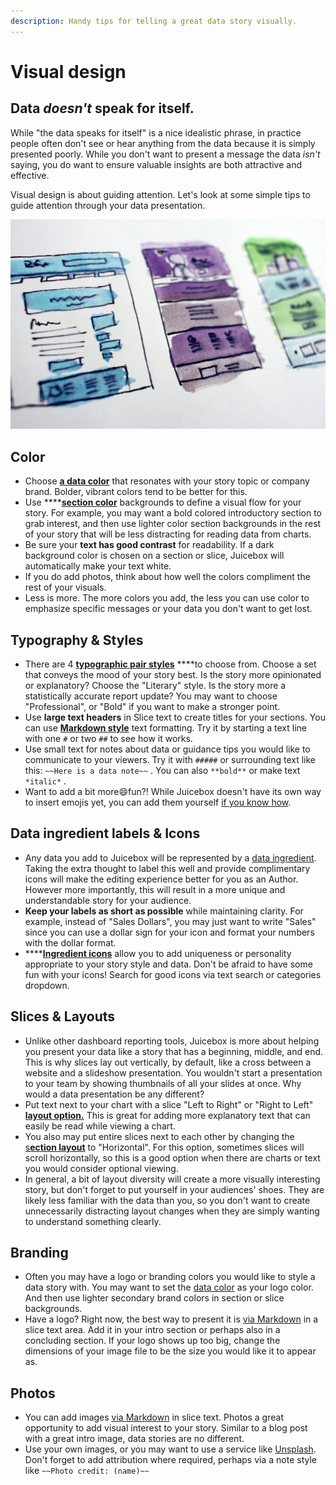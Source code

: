 ```yaml
---
description: Handy tips for telling a great data story visually.
---
```


# Visual design

## Data _doesn't_ speak for itself. 

While "the data speaks for itself" is a nice idealistic phrase, in practice people often don't see or hear anything from the data because it is simply presented poorly. While you don't want to present a message the data _isn't_ saying, you do want to ensure valuable insights are both attractive and effective. 

Visual design is about guiding attention. Let's look at some simple tips to guide attention through your data presentation.

![Photo by Halacious on Unsplash](../../.gitbook/assets/halacious-tzc3vjpck-q-unsplash.jpg)

## Color

* Choose [**a data color**](../app-settings.md#data-color) that resonates with your story topic or company brand. Bolder, vibrant colors tend to be better for this. 
* Use ****[**section color**](../story-designer/sections.md#section-background-color) backgrounds to define a visual flow for your story. For example, you may want a bold colored introductory section to grab interest, and then use lighter color section backgrounds in the rest of your story that will be less distracting for reading data from charts.  
* Be sure your **text has good contrast** for readability. If a dark background color is chosen on a section or slice, Juicebox will automatically make your text white.
* If you do add photos, think about how well the colors compliment the rest of your visuals. 
* Less is more. The more colors you add, the less you can use color to emphasize specific messages or your data you don't want to get lost.

## Typography & Styles

* There are 4 [**typographic pair styles**](../app-settings.md#typography) ****to choose from. Choose a set that conveys the mood of your story best. Is the story more opinionated or explanatory? Choose the "Literary" style. Is the story more a statistically accurate report update? You may want to choose "Professional", or "Bold" if you want to make a stronger point.
* Use **large text headers** in Slice text to create titles for your sections. You can use [**Markdown style**](../story-designer/slices/#adding-text) text formatting. Try it by starting a text line with one `#` or two `##` to see how it works. 
* Use small text for notes about data or guidance tips you would like to communicate to your viewers. Try it with `#####` or surrounding text like this: `~~Here is a data note~~` . You can also `**bold**` or make text `*italic*` .
* Want to add a bit more😄fun?! While Juicebox doesn't have its own way to insert emojis yet, you can add them yourself [if you know how](https://buffer.com/library/emojis-keyboard-shortcut-mac-windows/#:~:text=How%20to%20add%20emojis%20on%20Windows%3A%20Touch%20keyboard,to%20open%20your%20emoji%20keyboard.). 

## Data ingredient labels & Icons 

* Any data you add to Juicebox will be represented by a [data ingredient](../data-sources/adding-ingredients/). Taking the extra thought to label this well and provide complimentary icons will make the editing experience better for you as an Author. However more importantly, this will result in a more unique and understandable story for your audience. 
* **Keep your labels as short as possible** while maintaining clarity. For example, instead of "Sales Dollars", you may just want to write "Sales" since you can use a dollar sign for your icon and format your numbers with the dollar format. 
* \*\*\*\*[**Ingredient icons**](../data-sources/adding-ingredients/#dimension) allow you to add uniqueness or personality appropriate to your story style and data. Don't be afraid to have some fun with your icons! Search for good icons via text search or categories dropdown.

## Slices & Layouts

* Unlike other dashboard reporting tools, Juicebox is more about helping you present your data like a story that has a beginning, middle, and end. This is why slices lay out vertically, by default, like a cross between a website and a slideshow presentation. You wouldn't start a presentation to your team by showing thumbnails of all your slides at once. Why would a data presentation be any different?
* Put text next to your chart with a slice "Left to Right" or "Right to Left" [**layout option.**](../story-designer/slices/#slice-layouts) This is great for adding more explanatory text that can easily be read while viewing a chart. 
* You also may put entire slices next to each other by changing the [s**ection layout**](../story-designer/sections.md#section-layouts) to "Horizontal". For this option, sometimes slices will scroll horizontally, so this is a good option when there are charts or text you would consider optional viewing. 
* In general, a bit of layout diversity will create a more visually interesting story, but don't forget to put yourself in your audiences' shoes. They are likely less familiar with the data than you, so you don't want to create unnecessarily distracting layout changes when they are simply wanting to understand something clearly. 

## Branding

* Often you may have a logo or branding colors you would like to style a data story with. You may want to set the [data color](visual-design.md#color) as your logo color. And then use lighter secondary brand colors in section or slice backgrounds. 
* Have a logo? Right now, the best way to present it is [via Markdown](../story-designer/slices/#slice-text) in a slice text area. Add it in your intro section or perhaps also in a concluding section. If your logo shows up too big, change the dimensions of your image file to be the size you would like it to appear as.

## Photos

* You can add images [via Markdown](../story-designer/slices/#slice-text) in slice text. Photos a great opportunity to add visual interest to your story. Similar to a blog post with a great intro image, data stories are no different.  
* Use your own images, or you may want to use a service like [Unsplash](https://unsplash.com/). Don't forget to add attribution where required, perhaps via a note style like `~~Photo credit: (name)~~` 



